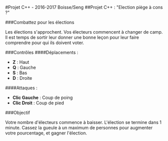 #Projet C++ - 2016-2017 Boisse/Seng
##Projet C++ : "Election piège à cons ?"

###Combattez pour les élections

Les élections s'approchent. Vos électeurs commencent à changer de camp. Il est temps de sortir leur donner une bonne leçon pour leur faire comprendre pour qui ils doivent voter.

###Contrôles
####Déplacements :
- **Z** : Haut
- **Q** : Gauche
- **S** : Bas
- **D** : Droite

####Attaques :
- **Clic Gauche** : Coup de poing
- **Clic Droit** : Coup de pied

###Objectif

Votre nombre d'électeurs commence à baisser. L'élection se termine dans 1 minute. Cassez la gueule à un maximum de personnes pour augmenter votre pourcentage, et gagner l'élection.
